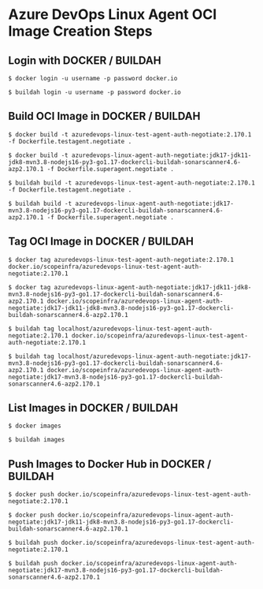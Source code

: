 # Azure DevOps Linux Agent OCI Image Creation Steps

## Login with DOCKER / BUILDAH

```shell
$ docker login -u username -p password docker.io
```

```shell
$ buildah login -u username -p password docker.io
```

## Build OCI Image in DOCKER / BUILDAH

```shell
$ docker build -t azuredevops-linux-test-agent-auth-negotiate:2.170.1 -f Dockerfile.testagent.negotiate .

$ docker build -t azuredevops-linux-agent-auth-negotiate:jdk17-jdk11-jdk8-mvn3.8-nodejs16-py3-go1.17-dockercli-buildah-sonarscanner4.6-azp2.170.1 -f Dockerfile.superagent.negotiate .
```

```shell
$ buildah build -t azuredevops-linux-test-agent-auth-negotiate:2.170.1 -f Dockerfile.testagent.negotiate .

$ buildah build -t azuredevops-linux-agent-auth-negotiate:jdk17-mvn3.8-nodejs16-py3-go1.17-dockercli-buildah-sonarscanner4.6-azp2.170.1 -f Dockerfile.superagent.negotiate .
```

## Tag OCI Image in DOCKER / BUILDAH

```shell
$ docker tag azuredevops-linux-test-agent-auth-negotiate:2.170.1 docker.io/scopeinfra/azuredevops-linux-test-agent-auth-negotiate:2.170.1

$ docker tag azuredevops-linux-agent-auth-negotiate:jdk17-jdk11-jdk8-mvn3.8-nodejs16-py3-go1.17-dockercli-buildah-sonarscanner4.6-azp2.170.1 docker.io/scopeinfra/azuredevops-linux-agent-auth-negotiate:jdk17-jdk11-jdk8-mvn3.8-nodejs16-py3-go1.17-dockercli-buildah-sonarscanner4.6-azp2.170.1
```

```shell
$ buildah tag localhost/azuredevops-linux-test-agent-auth-negotiate:2.170.1 docker.io/scopeinfra/azuredevops-linux-test-agent-auth-negotiate:2.170.1

$ buildah tag localhost/azuredevops-linux-agent-auth-negotiate:jdk17-mvn3.8-nodejs16-py3-go1.17-dockercli-buildah-sonarscanner4.6-azp2.170.1 docker.io/scopeinfra/azuredevops-linux-agent-auth-negotiate:jdk17-mvn3.8-nodejs16-py3-go1.17-dockercli-buildah-sonarscanner4.6-azp2.170.1
```

## List Images in DOCKER / BUILDAH

```shell
$ docker images
```

```shell
$ buildah images
```

## Push Images to Docker Hub in DOCKER / BUILDAH

```shell
$ docker push docker.io/scopeinfra/azuredevops-linux-test-agent-auth-negotiate:2.170.1

$ docker push docker.io/scopeinfra/azuredevops-linux-agent-auth-negotiate:jdk17-jdk11-jdk8-mvn3.8-nodejs16-py3-go1.17-dockercli-buildah-sonarscanner4.6-azp2.170.1
```

```shell
$ buildah push docker.io/scopeinfra/azuredevops-linux-test-agent-auth-negotiate:2.170.1

$ buildah push docker.io/scopeinfra/azuredevops-linux-agent-auth-negotiate:jdk17-mvn3.8-nodejs16-py3-go1.17-dockercli-buildah-sonarscanner4.6-azp2.170.1
```
